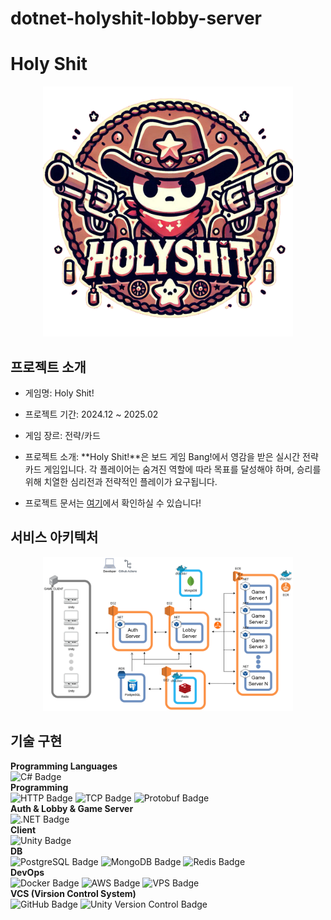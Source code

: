 # dotnet-holyshit-lobby-server

# Holy Shit

<p align="center">
  <img src="./holyshit-server/Assets/holyshit-logo.png" alt="Holyshit Logo" width="400"/>
</p>

## 프로젝트 소개

- 게임명: Holy Shit!
- 프로젝트 기간: 2024.12 ~ 2025.02
- 게임 장르: 전략/카드
- 프로젝트 소개: **Holy Shit!**은 보드 게임 Bang!에서 영감을 받은 실시간 전략 카드 게임입니다. 각 플레이어는 숨겨진 역할에 따라 목표를 달성해야 하며, 승리를 위해 치열한 심리전과 전략적인 플레이가 요구됩니다.

- 프로젝트 문서는 [여기](https://dune-poultry-b4f.notion.site/Holy-Shit-18a266df1491805dbb78c9ed6f672c5d?pvs=4)에서 확인하실 수 있습니다!

## 서비스 아키텍처

<p align="center">
  <img src="./holyshit-server/Assets/service-architecture.png" alt="Service Architecture" width="400"/>
</p>

## 기술 구현

<b>Programming Languages</b>
<br>
<img src="https://img.shields.io/badge/C%23-239120?style=for-the-badge&logo=csharp&logoColor=white"
        alt="C# Badge" />
<br>
<b>Programming</b>
<br>
<img src="https://img.shields.io/badge/HTTP-4A90E2?style=for-the-badge&logo=http&logoColor=white"
        alt="HTTP Badge" />
<img src="https://img.shields.io/badge/TCP-00599C?style=for-the-badge&logo=protocol&logoColor=white"
        alt="TCP Badge" />
<img src="https://img.shields.io/badge/Protobuf-336791?style=for-the-badge&logo=google&logoColor=white"
        alt="Protobuf Badge" />
<br>
<b>Auth & Lobby & Game Server</b>
<br>
<img src="https://img.shields.io/badge/.NET-512BD4?style=for-the-badge&logo=dotnet&logoColor=white"
        alt=".NET Badge" />
<br>
<b>Client</b>
<br>
<img src="https://img.shields.io/badge/Unity-000000?style=for-the-badge&logo=unity&logoColor=white"
        alt="Unity Badge" />
<br>
<b>DB</b>
<br>
<img src="https://img.shields.io/badge/PostgreSQL-336791?style=for-the-badge&logo=postgresql&logoColor=white"
        alt="PostgreSQL Badge" />
<img src="https://img.shields.io/badge/MongoDB-47A248?style=for-the-badge&logo=mongodb&logoColor=white"
        alt="MongoDB Badge" />
<img src="https://img.shields.io/badge/Redis-DC382D?style=for-the-badge&logo=redis&logoColor=white"
        alt="Redis Badge" />
<br>
<b>DevOps</b>
<br>
<img src="https://img.shields.io/badge/Docker-2496ED?style=for-the-badge&logo=docker&logoColor=white"
        alt="Docker Badge" />
<img src="https://img.shields.io/badge/AWS-232F3E?style=for-the-badge&logo=amazonaws&logoColor=white"
        alt="AWS Badge" />
<img src="https://img.shields.io/badge/VPS-FF6600?style=for-the-badge&logo=linux&logoColor=white" 
        alt="VPS Badge" />
<br>
<b>VCS (Virsion Control System)</b>
<br>
<img src="https://img.shields.io/badge/GitHub-181717?style=for-the-badge&logo=github&logoColor=white"
        alt="GitHub Badge" />
<img src="https://img.shields.io/badge/Unity%20Version%20Control-000000?style=for-the-badge&logo=unity&logoColor=white"
        alt="Unity Version Control Badge" />
<br>
